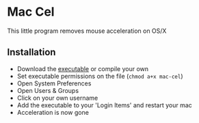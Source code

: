 # Mac Cel

This little program removes mouse acceleration on OS/X


## Installation

* Download the [executable](https://github.com/cdown/mac-cel/downloads) or compile your own
* Set executable permissions on the file (`chmod a+x mac-cel`)
* Open System Preferences
* Open Users & Groups
* Click on your own username
* Add the executable to your 'Login Items' and restart your mac
* Acceleration is now gone
